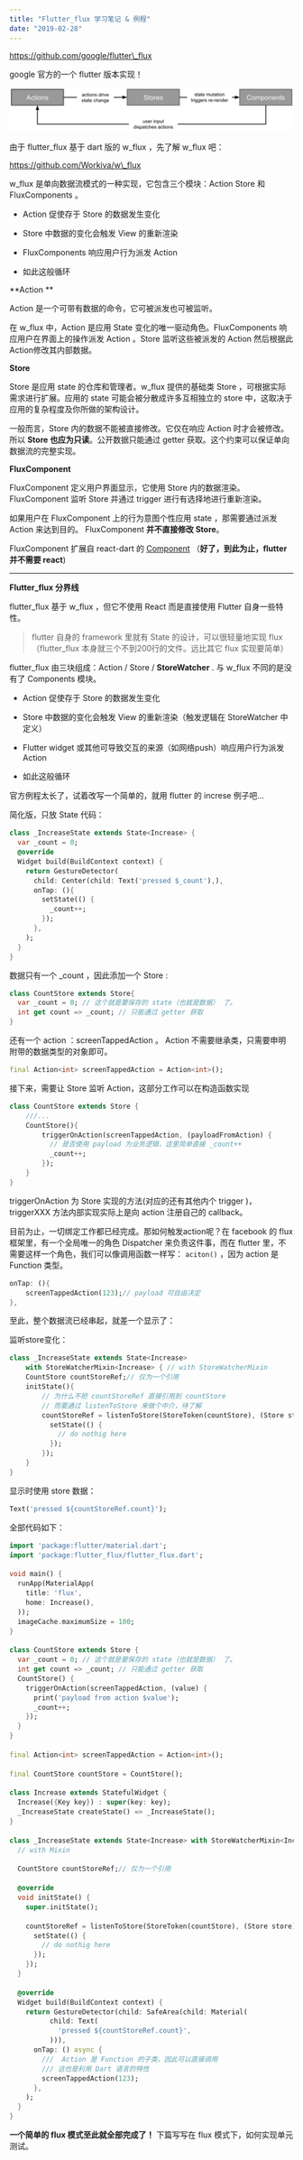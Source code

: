 ```yaml
---
title: "Flutter_flux 学习笔记 & 例程"
date: "2019-02-28"
---
```


https://github.com/google/flutter\_flux

google 官方的一个 flutter 版本实现！

![](images/flux_diagram.png)

由于 flutter\_flux 基于 dart 版的 w\_flux ，先了解 w\_flux 吧：

https://github.com/Workiva/w\_flux

w\_flux 是单向数据流模式的一种实现，它包含三个模块：Action Store 和 FluxComponents 。

- Action 促使存于 Store 的数据发生变化
    
- Store 中数据的变化会触发 View 的重新渲染
    
- FluxComponents 响应用户行为派发 Action
    
- 如此这般循环
    

\*\*Action \*\*

Action 是一个可带有数据的命令，它可被派发也可被监听。

在 w\_flux 中，Action 是应用 State 变化的唯一驱动角色。FluxComponents 响应用户在界面上的操作派发 Action 。Store 监听这些被派发的 Action 然后根据此Action修改其内部数据。

**Store**

Store 是应用 state 的仓库和管理者。w\_flux 提供的基础类 Store ，可根据实际需求进行扩展。应用的 state 可能会被分散成许多互相独立的 store 中，这取决于应用的复杂程度及你所做的架构设计。

一般而言，Store 内的数据不能被直接修改。它仅在响应 Action 时才会被修改。所以 **Store 也应为只读**。公开数据只能通过 getter 获取。这个约束可以保证单向数据流的完整实现。

**FluxComponent**

FluxComponent 定义用户界面显示，它使用 Store 内的数据渲染。FluxComponent 监听 Store 并通过 trigger 进行有选择地进行重新渲染。

如果用户在 FluxComponent 上的行为意图个性应用 state ，那需要通过派发 Action 来达到目的。 FluxComponent **并不直接修改 Store**。

FluxComponent 扩展自 react-dart 的 [Component](https://github.com/cleandart/react-dart/blob/master/lib/react.dart#L10) （**好了，到此为止，flutter 并不需要 react**)

* * *

**Flutter\_flux 分界线**

flutter\_flux 基于 w\_flux ，但它不使用 React 而是直接使用 Flutter 自身一些特性。

> flutter 自身的 framework 里就有 State 的设计，可以很轻量地实现 flux （flutter\_flux 本身就三个不到200行的文件。远比其它 flux 实现要简单）

flutter\_flux 由三块组成：Action / Store / **StoreWatcher** . 与 w\_flux 不同的是没有了 Components 模块。

- Action 促使存于 Store 的数据发生变化
    
- Store 中数据的变化会触发 View 的重新渲染（触发逻辑在 StoreWatcher 中定义）
    
- Flutter widget 或其他可导致交互的来源（如网络push）响应用户行为派发 Action
    
- 如此这般循环
    

官方例程太长了，试着改写一个简单的，就用 flutter 的 increse 例子吧...

简化版，只放 State 代码：

```dart
class _IncreaseState extends State<Increase> {
  var _count = 0;
  @override
  Widget build(BuildContext context) {
    return GestureDetector(
      child: Center(child: Text('pressed $_count'),),
      onTap: (){
        setState(() {
          _count++;
        });
      },
    );
  }
}
```

数据只有一个 \_count ，因此添加一个 Store :

```dart
class CountStore extends Store{
  var _count = 0; // 这个就是要保存的 state（也就是数据） 了。
  int get count => _count; // 只能通过 getter 获取
}
```

还有一个 action ：screenTappedAction 。 Action 不需要继承类，只需要申明附带的数据类型的对象即可。

```dart
final Action<int> screenTappedAction = Action<int>();
```

接下来，需要让 Store 监听 Action，这部分工作可以在构造函数实现

```dart
class CountStore extends Store {
    ///...
    CountStore(){
        triggerOnAction(screenTappedAction, (payloadFromAction) {
          // 是否使用 payload 为业务逻辑，这里简单直接 _count++
          _count++;
        });
    }
}
```

triggerOnAction 为 Store 实现的方法(对应的还有其他内个 trigger )， triggerXXX 方法内部实现实际上是向 action 注册自己的 callback。

目前为止，一切绑定工作都已经完成。那如何触发action呢？在 facebook 的 flux 框架里，有一个全局唯一的角色 Dispatcher 来负责这件事，而在 flutter 里，不需要这样一个角色，我们可以像调用函数一样写： `aciton()` ，因为 action 是 Function 类型。

```dart
onTap: (){
    screenTappedAction(123);// payload 可自由决定
},
```

至此，整个数据流已经串起，就差一个显示了：

监听store变化：

```dart
class _IncreaseState extends State<Increase> 
    with StoreWatcherMixin<Increase> { // with StoreWatcherMixin 
    CountStore countStoreRef;// 仅为一个引用
    initState(){
        // 为什么不把 countStoreRef 直接引用到 countStore
        // 而要通过 listenToStore 来做个中介，待了解
        countStoreRef = listenToStore(StoreToken(countStore), (Store store) {
          setState(() {
            // do nothig here
          });
        });
    }
}
```

显示时使用 store 数据：

```dart
Text('pressed ${countStoreRef.count}');
```

全部代码如下：

```dart
import 'package:flutter/material.dart';
import 'package:flutter_flux/flutter_flux.dart';

void main() {
  runApp(MaterialApp(
    title: 'flux',
    home: Increase(),
  ));
  imageCache.maximumSize = 100;
}

class CountStore extends Store {
  var _count = 0; // 这个就是要保存的 state（也就是数据） 了。
  int get count => _count; // 只能通过 getter 获取
  CountStore() {
    triggerOnAction(screenTappedAction, (value) {
      print('payload from action $value');
      _count++;
    });
  }
}

final Action<int> screenTappedAction = Action<int>();

final CountStore countStore = CountStore();

class Increase extends StatefulWidget {
  Increase({Key key}) : super(key: key);
  _IncreaseState createState() => _IncreaseState();
}

class _IncreaseState extends State<Increase> with StoreWatcherMixin<Increase> {
  // with Mixin

  CountStore countStoreRef;// 仅为一个引用

  @override
  void initState() {
    super.initState();

    countStoreRef = listenToStore(StoreToken(countStore), (Store store) {
      setState(() {
        // do nothig here
      });
    });
  }

  @override
  Widget build(BuildContext context) {
    return GestureDetector(child: SafeArea(child: Material(
          child: Text(
            'pressed ${countStoreRef.count}',
          ))),
      onTap: () async {
        ///  Action 是 Function 的子类，因此可以直接调用
        /// 这也是利用 Dart 语言的特性
        screenTappedAction(123);
      },
    );
  }
}

```

**一个简单的 flux 模式至此就全部完成了！** 下篇写写在 flux 模式下，如何实现单元测试。
